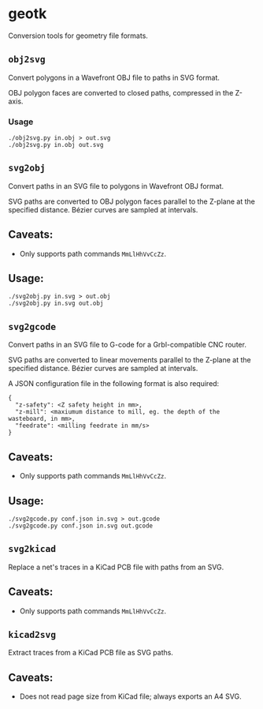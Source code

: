 # geotk

Conversion tools for geometry file formats.


## `obj2svg`

Convert polygons in a Wavefront OBJ file to paths in SVG format.

OBJ polygon faces are converted to closed paths, compressed in the Z-axis.


### Usage

    ./obj2svg.py in.obj > out.svg
    ./obj2svg.py in.obj out.svg


## `svg2obj`

Convert paths in an SVG file to polygons in Wavefront OBJ format.

SVG paths are converted to OBJ polygon faces parallel to the Z-plane at the specified distance. Bézier curves are sampled at intervals.


## Caveats:

-   Only supports path commands `MmLlHhVvCcZz`.


## Usage:
    
    ./svg2obj.py in.svg > out.obj
    ./svg2obj.py in.svg out.obj


## `svg2gcode`

Convert paths in an SVG file to G-code for a Grbl-compatible CNC router.

SVG paths are converted to linear movements parallel to the Z-plane at the specified distance. Bézier curves are sampled at intervals.

A JSON configuration file in the following format is also required:

```
{
  "z-safety": <Z safety height in mm>,
  "z-mill": <maxiumum distance to mill, eg. the depth of the wasteboard, in mm>,
  "feedrate": <milling feedrate in mm/s>
}
```


## Caveats:

-   Only supports path commands `MmLlHhVvCcZz`.


## Usage:
    
    ./svg2gcode.py conf.json in.svg > out.gcode
    ./svg2gcode.py conf.json in.svg out.gcode


## `svg2kicad`

Replace a net's traces in a KiCad PCB file with paths from an SVG.

## Caveats:

-   Only supports path commands `MmLlHhVvCcZz`.


## `kicad2svg`

Extract traces from a KiCad PCB file as SVG paths.


## Caveats:

-   Does not read page size from KiCad file; always exports an A4 SVG.


